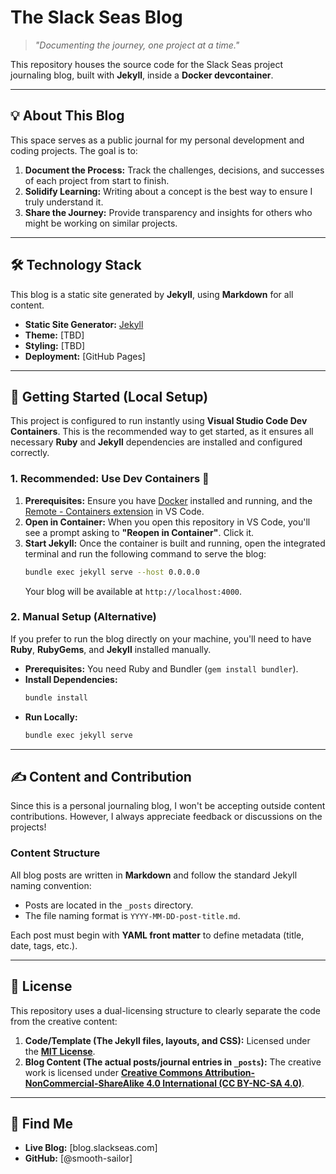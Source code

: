 # The Slack Seas Blog

> *"Documenting the journey, one project at a time."*

This repository houses the source code for the Slack Seas project journaling blog, built with **Jekyll**, inside a **Docker devcontainer**.

---

## 💡 About This Blog

This space serves as a public journal for my personal development and coding projects. The goal is to:

1.  **Document the Process:** Track the challenges, decisions, and successes of each project from start to finish.
2.  **Solidify Learning:** Writing about a concept is the best way to ensure I truly understand it.
3.  **Share the Journey:** Provide transparency and insights for others who might be working on similar projects.

---

## 🛠️ Technology Stack

This blog is a static site generated by **Jekyll**, using **Markdown** for all content.

* **Static Site Generator:** [Jekyll](https://jekyllrb.com/)
* **Theme:** [TBD]
* **Styling:** [TBD]
* **Deployment:** [GitHub Pages]

---

## 🚀 Getting Started (Local Setup)

This project is configured to run instantly using **Visual Studio Code Dev Containers**. This is the recommended way to get started, as it ensures all necessary **Ruby** and **Jekyll** dependencies are installed and configured correctly.

### 1. Recommended: Use Dev Containers 🐳

1.  **Prerequisites:** Ensure you have [Docker](https://www.docker.com/) installed and running, and the [Remote - Containers extension](https://marketplace.visualstudio.com/items?itemName=ms-vscode-remote.remote-containers) in VS Code.
2.  **Open in Container:** When you open this repository in VS Code, you'll see a prompt asking to **"Reopen in Container"**. Click it.
3.  **Start Jekyll:** Once the container is built and running, open the integrated terminal and run the following command to serve the blog:
    ```bash
    bundle exec jekyll serve --host 0.0.0.0
    ```
    Your blog will be available at `http://localhost:4000`.

### 2. Manual Setup (Alternative)

If you prefer to run the blog directly on your machine, you'll need to have **Ruby**, **RubyGems**, and **Jekyll** installed manually.

* **Prerequisites:** You need Ruby and Bundler (`gem install bundler`).
* **Install Dependencies:**
    ```bash
    bundle install
    ```
* **Run Locally:**
    ```bash
    bundle exec jekyll serve
    ```

---

## ✍️ Content and Contribution

Since this is a personal journaling blog, I won't be accepting outside content contributions. However, I always appreciate feedback or discussions on the projects!

### Content Structure

All blog posts are written in **Markdown** and follow the standard Jekyll naming convention:

* Posts are located in the `_posts` directory.
* The file naming format is `YYYY-MM-DD-post-title.md`.

Each post must begin with **YAML front matter** to define metadata (title, date, tags, etc.).

---

## 📄 License

This repository uses a dual-licensing structure to clearly separate the code from the creative content:

1.  **Code/Template (The Jekyll files, layouts, and CSS):** Licensed under the **[MIT License](https://opensource.org/licenses/MIT)**.
2.  **Blog Content (The actual posts/journal entries in `_posts`):** The creative work is licensed under **[Creative Commons Attribution-NonCommercial-ShareAlike 4.0 International (CC BY-NC-SA 4.0)](https://creativecommons.org/licenses/by-nc-sa/4.0/)**.

---

## 🔗 Find Me

* **Live Blog:** [blog.slackseas.com]
* **GitHub:** [@smooth-sailor]
